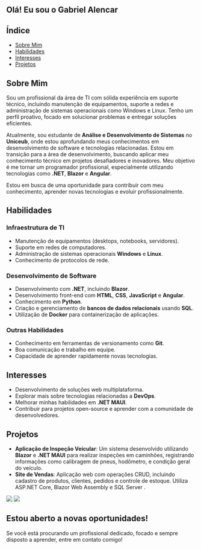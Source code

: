 
## Olá! Eu sou o Gabriel Alencar

## Índice
- [Sobre Mim](#sobre-mim)
- [Habilidades](#habilidades)
- [Interesses](#interesses)
- [Projetos](#projetos)

## Sobre Mim
Sou um profissional da área de TI com sólida experiência em suporte técnico, incluindo manutenção de equipamentos, suporte a redes e administração de sistemas operacionais como Windows e Linux. Tenho um perfil proativo, focado em solucionar problemas e entregar soluções eficientes.

Atualmente, sou estudante de **Análise e Desenvolvimento de Sistemas** no **Uniceub**, onde estou aprofundando meus conhecimentos em desenvolvimento de software e tecnologias relacionadas. Estou em transição para a área de desenvolvimento, buscando aplicar meu conhecimento técnico em projetos desafiadores e inovadores. Meu objetivo é me tornar um programador profissional, especialmente utilizando tecnologias como **.NET**, **Blazor** e **Angular**.

Estou em busca de uma oportunidade para contribuir com meu conhecimento, aprender novas tecnologias e evoluir profissionalmente.

## Habilidades

### **Infraestrutura de TI**
- Manutenção de equipamentos (desktops, notebooks, servidores).
- Suporte em redes de computadores.
- Administração de sistemas operacionais **Windows** e **Linux**.
- Conhecimento de protocolos de rede.

### **Desenvolvimento de Software**
- Desenvolvimento com **.NET**, incluindo **Blazor**.
- Desenvolvimento front-end com **HTML**, **CSS**, **JavaScript** e **Angular**.
- Conhecimento em **Python**.
- Criação e gerenciamento de **bancos de dados relacionais** usando **SQL**.
- Utilização de **Docker** para containerização de aplicações.

### **Outras Habilidades**
- Conhecimento em ferramentas de versionamento como **Git**.
- Boa comunicação e trabalho em equipe.
- Capacidade de aprender rapidamente novas tecnologias.

## Interesses
- Desenvolvimento de soluções web multiplataforma.
- Explorar mais sobre tecnologias relacionadas a **DevOps**.
- Melhorar minhas habilidades em **.NET MAUI**.
- Contribuir para projetos open-source e aprender com a comunidade de desenvolvedores.

## Projetos
- **Aplicação de Inspeção Veicular**: Um sistema desenvolvido utilizando **Blazor** e **.NET MAUI** para realizar inspeções em caminhões, registrando informações como calibragem de pneus, hodômetro, e condição geral do veículo.
- **Site de Vendas**: Aplicação web com operações CRUD, incluindo cadastro de produtos, clientes, pedidos e controle de estoque. Utiliza ASP.NET Core, Blazor Web Assembly e SQL Server .


<div> 
  <a href = "mailto:gabrielalencardearaujo04@gmail.com"><img src="https://img.shields.io/badge/-Gmail-%23333?style=for-the-badge&logo=gmail&logoColor=white" target="_blank"></a>
  <a href="https://www.linkedin.com/in/gabriel-alencar-a04a12267-45875016a" target="_blank"><img src="https://img.shields.io/badge/-LinkedIn-%230077B5?style=for-the-badge&logo=linkedin&logoColor=white" target="_blank"></a> 
</div>

## Estou aberto a novas oportunidades!
Se você está procurando um profissional dedicado, focado e sempre disposto a aprender, entre em contato comigo!

